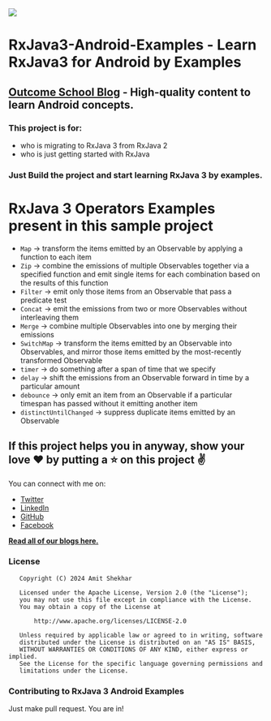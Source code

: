 <img src=https://raw.githubusercontent.com/amitshekhariitbhu/RxJava3-Android-Examples/master/assets/rxjava3.jpg >

# RxJava3-Android-Examples - Learn RxJava3 for Android by Examples

## [Outcome School Blog](https://outcomeschool.com/blog) - High-quality content to learn Android concepts.

### This project is for: 
* who is migrating to RxJava 3 from RxJava 2 
* who is just getting started with RxJava

### Just Build the project and start learning RxJava 3 by examples.

# RxJava 3 Operators Examples present in this sample project
* `Map` -> transform the items emitted by an Observable by applying a function to each item
* `Zip` -> combine the emissions of multiple Observables together via a specified function and emit single items for each combination based on the results of this function
* `Filter` -> emit only those items from an Observable that pass a predicate test
* `Concat` -> emit the emissions from two or more Observables without interleaving them
* `Merge` -> combine multiple Observables into one by merging their emissions
* `SwitchMap` -> transform the items emitted by an Observable into Observables, and mirror those items emitted by the most-recently transformed Observable
* `timer` -> do something after a span of time that we specify
* `delay` -> shift the emissions from an Observable forward in time by a particular amount
* `debounce` -> only emit an item from an Observable if a particular timespan has passed without it emitting another item
* `distinctUntilChanged` -> suppress duplicate items emitted by an Observable

## If this project helps you in anyway, show your love :heart: by putting a :star: on this project :v:

You can connect with me on:

- [Twitter](https://twitter.com/amitiitbhu)
- [LinkedIn](https://www.linkedin.com/in/amit-shekhar-iitbhu)
- [GitHub](https://github.com/amitshekhariitbhu)
- [Facebook](https://www.facebook.com/amit.shekhar.iitbhu)

[**Read all of our blogs here.**](https://outcomeschool.com/blog)

### License
```
   Copyright (C) 2024 Amit Shekhar

   Licensed under the Apache License, Version 2.0 (the "License");
   you may not use this file except in compliance with the License.
   You may obtain a copy of the License at

       http://www.apache.org/licenses/LICENSE-2.0

   Unless required by applicable law or agreed to in writing, software
   distributed under the License is distributed on an "AS IS" BASIS,
   WITHOUT WARRANTIES OR CONDITIONS OF ANY KIND, either express or implied.
   See the License for the specific language governing permissions and
   limitations under the License.
```

### Contributing to RxJava 3 Android Examples
Just make pull request. You are in!
